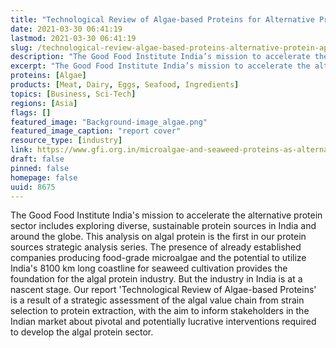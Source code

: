 ```yaml
---
title: "Technological Review of Algae-based Proteins for Alternative Protein Applications"
date: 2021-03-30 06:41:19
lastmod: 2021-03-30 06:41:19
slug: /technological-review-algae-based-proteins-alternative-protein-applications
description: "The Good Food Institute India’s mission to accelerate the alternative protein sector includes exploring diverse, sustainable protein sources in India and around the globe. This analysis on algal protein is the first in our protein sources strategic analysis series. The presence of already established companies producing food-grade microalgae and the potential to utilize India’s 8100 km long coastline for seaweed cultivation provides the foundation for the algal protein industry. But the industry in India is at a nascent stage."
excerpt: "The Good Food Institute India’s mission to accelerate the alternative protein sector includes exploring diverse, sustainable protein sources in India and around the globe. This analysis on algal protein is the first in our protein sources strategic analysis series. The presence of already established companies producing food-grade microalgae and the potential to utilize India’s 8100 km long coastline for seaweed cultivation provides the foundation for the algal protein industry. But the industry in India is at a nascent stage."
proteins: [Algae]
products: [Meat, Dairy, Eggs, Seafood, Ingredients]
topics: [Business, Sci-Tech]
regions: [Asia]
flags: []
featured_image: "Background-image_algae.png"
featured_image_caption: "report cover"
resource_type: [industry]
link: https://www.gfi.org.in/microalgae-and-seaweed-proteins-as-alternative-proteins/
draft: false
pinned: false
homepage: false
uuid: 8675
---
```

The Good Food Institute India's mission to accelerate the alternative
protein sector includes exploring diverse, sustainable protein sources
in India and around the globe. This analysis on algal protein is the
first in our protein sources strategic analysis series. The presence of
already established companies producing food-grade microalgae and the
potential to utilize India's 8100 km long coastline for seaweed
cultivation provides the foundation for the algal protein industry. But
the industry in India is at a nascent stage. Our report 'Technological
Review of Algae-based Proteins' is a result of a strategic assessment of
the algal value chain from strain selection to protein extraction, with
the aim to inform stakeholders in the Indian market about pivotal and
potentially lucrative interventions required to develop the algal
protein sector.
